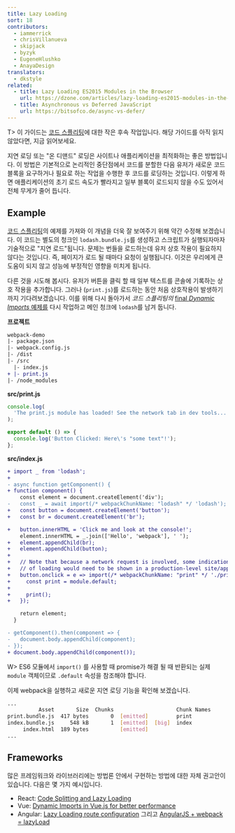 ```yaml
---
title: Lazy Loading
sort: 18
contributors:
  - iammerrick
  - chrisVillanueva
  - skipjack
  - byzyk
  - EugeneHlushko
  - AnayaDesign
translators:
  - dkstyle
related:
  - title: Lazy Loading ES2015 Modules in the Browser
    url: https://dzone.com/articles/lazy-loading-es2015-modules-in-the-browser
  - title: Asynchronous vs Deferred JavaScript
    url: https://bitsofco.de/async-vs-defer/
---
```


T> 이 가이드는 [코드 스플리팅](/guides/code-splitting)에 대한 작은 후속 작업입니다. 해당 가이드를 아직 읽지 않았다면, 지금 읽어보세요.

지연 로딩 또는 "온 디맨드" 로딩은 사이트나 애플리케이션을 최적화하는 좋은 방법입니다. 이 방법은 기본적으로 논리적인 중단점에서 코드를 분할한 다음 유저가 새로운 코드 블록을 요구하거나 필요로 하는 작업을 수행한 후 코드를 로딩하는 것입니다. 이렇게 하면 애플리케이션의 초기 로드 속도가 빨라지고 일부 블록이 로드되지 않을 수도 있어서 전체 무게가 줄어 듭니다.

## Example

[코드 스플리팅](/guides/code-splitting/#dynamic-imports)의 예제를 가져와 이 개념을 더욱 잘 보여주기 위해 약간 수정해 보겠습니다. 이 코드는 별도의 청크인 `lodash.bundle.js`를 생성하고 스크립트가 실행되자마자 기술적으로 "지연 로드"됩니다. 문제는 번들을 로드하는데 유저 상호 작용이 필요하지 않다는 것입니다. 즉, 페이지가 로드 될 때마다 요청이 실행됩니다. 이것은 우리에게 큰 도움이 되지 않고 성능에 부정적인 영향을 미치게 됩니다.

다른 것을 시도해 봅시다. 유저가 버튼을 클릭 할 때 일부 텍스트를 콘솔에 기록하는 상호 작용을 추가합니다. 그러나 (`print.js`)를 로드하는 동안 처음 상호작용이 발생하기까지 기다려보겠습니다. 이를 위해 다시 돌아가서 _코드 스플리팅의_ [final _Dynamic Imports_ 예제를](/guides/code-splitting/#dynamic-imports) 다시 작업하고 메인 청크에 `lodash`를 남겨 둡니다.

**프로젝트**

```diff
webpack-demo
|- package.json
|- webpack.config.js
|- /dist
|- /src
  |- index.js
+ |- print.js
|- /node_modules
```

**src/print.js**

```js
console.log(
  'The print.js module has loaded! See the network tab in dev tools...'
);

export default () => {
  console.log('Button Clicked: Here\'s "some text"!');
};
```

**src/index.js**

```diff
+ import _ from 'lodash';
+
- async function getComponent() {
+ function component() {
    const element = document.createElement('div');
-   const _ = await import(/* webpackChunkName: "lodash" */ 'lodash');
+   const button = document.createElement('button');
+   const br = document.createElement('br');

+   button.innerHTML = 'Click me and look at the console!';
    element.innerHTML = _.join(['Hello', 'webpack'], ' ');
+   element.appendChild(br);
+   element.appendChild(button);
+
+   // Note that because a network request is involved, some indication
+   // of loading would need to be shown in a production-level site/app.
+   button.onclick = e => import(/* webpackChunkName: "print" */ './print').then(module => {
+     const print = module.default;
+
+     print();
+   });

    return element;
  }

- getComponent().then(component => {
-   document.body.appendChild(component);
- });
+ document.body.appendChild(component());
```

W> ES6 모듈에서 `import()` 를 사용할 때 promise가 해결 될 때 반환되는 실제 `module` 객체이므로 `.default` 속성을 참조해야 합니다.

이제 webpack을 실행하고 새로운 지연 로딩 기능을 확인해 보겠습니다.

```bash
...
          Asset       Size  Chunks                    Chunk Names
print.bundle.js  417 bytes       0  [emitted]         print
index.bundle.js     548 kB       1  [emitted]  [big]  index
     index.html  189 bytes          [emitted]
...
```

## Frameworks

많은 프레임워크와 라이브러리에는 방법론 안에서 구현하는 방법에 대한 자체 권고안이 있습니다. 다음은 몇 가지 예시입니다.

- React: [Code Splitting and Lazy Loading](https://reacttraining.com/react-router/web/guides/code-splitting)
- Vue: [Dynamic Imports in Vue.js for better performance](https://vuedose.tips/tips/dynamic-imports-in-vue-js-for-better-performance/)
- Angular: [Lazy Loading route configuration](https://angular.io/guide/router#milestone-6-asynchronous-routing) 그리고 [AngularJS + webpack = lazyLoad](https://medium.com/@var_bin/angularjs-webpack-lazyload-bb7977f390dd)
